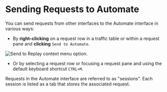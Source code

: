 # Sending Requests to Automate

You can send requests from other interfaces to the Automate interface in various ways:

- By **right-clicking** on a request row in a traffic table or within a request pane and **clicking** `Send to Automate`.

<img alt="Send to Replay context menu option." src="/_images/send_to_automate.png" center>

- Or by selecting a request row or focusing a request pane and using the default keyboard shortcut `CTRL+M`.

Requests in the Automate interface are referred to as "sessions". Each session is listed as a tab that stores the associated request.
